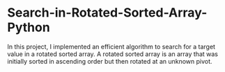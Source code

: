 # Search-in-Rotated-Sorted-Array-Python
In this project, I implemented an efficient algorithm to search for a target value in a rotated sorted array. A rotated sorted array is an array that was initially sorted in ascending order but then rotated at an unknown pivot. 
